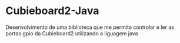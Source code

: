 # Cubieboard2-Java
Desenvolvimento de uma biblioteca que me permita controlar e ler as portas gpio da Cubieboard2 utilizando a liguagem java

